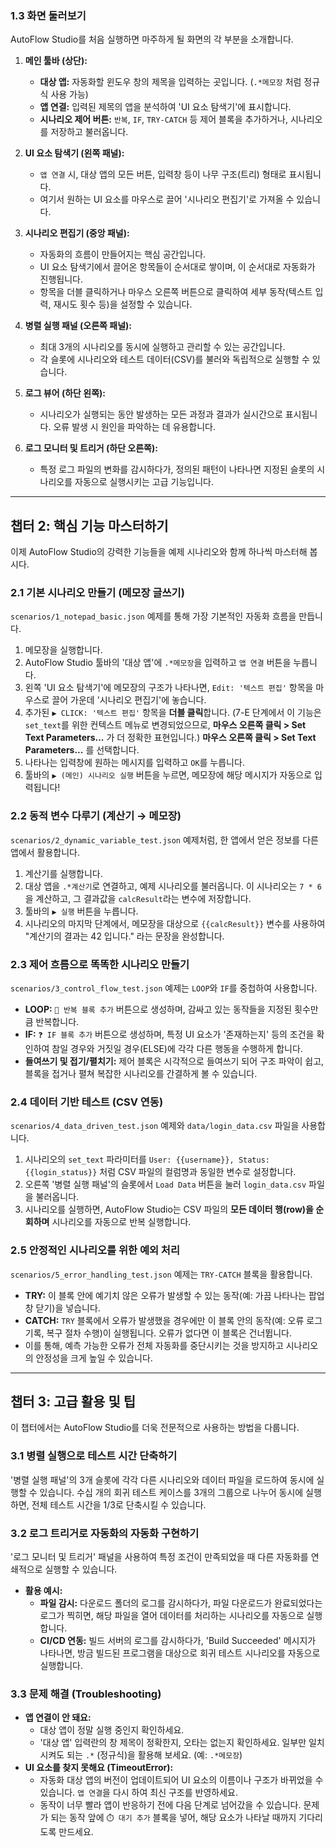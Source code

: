 ### 1.3 화면 둘러보기

AutoFlow Studio를 처음 실행하면 마주하게 될 화면의 각 부분을 소개합니다.

1. **메인 툴바 (상단):**

   - **대상 앱:** 자동화할 윈도우 창의 제목을 입력하는 곳입니다. (`.*메모장` 처럼 정규식 사용 가능)
   - **앱 연결:** 입력된 제목의 앱을 분석하여 'UI 요소 탐색기'에 표시합니다.
   - **시나리오 제어 버튼:** `반복`, `IF`, `TRY-CATCH` 등 제어 블록을 추가하거나, 시나리오를 저장하고 불러옵니다.

2. **UI 요소 탐색기 (왼쪽 패널):**

   - `앱 연결` 시, 대상 앱의 모든 버튼, 입력창 등이 나무 구조(트리) 형태로 표시됩니다.
   - 여기서 원하는 UI 요소를 마우스로 끌어 '시나리오 편집기'로 가져올 수 있습니다.

3. **시나리오 편집기 (중앙 패널):**

   - 자동화의 흐름이 만들어지는 핵심 공간입니다.
   - UI 요소 탐색기에서 끌어온 항목들이 순서대로 쌓이며, 이 순서대로 자동화가 진행됩니다.
   - 항목을 더블 클릭하거나 마우스 오른쪽 버튼으로 클릭하여 세부 동작(텍스트 입력, 재시도 횟수 등)을 설정할 수 있습니다.

4. **병렬 실행 패널 (오른쪽 패널):**

   - 최대 3개의 시나리오를 동시에 실행하고 관리할 수 있는 공간입니다.
   - 각 슬롯에 시나리오와 테스트 데이터(CSV)를 불러와 독립적으로 실행할 수 있습니다.

5. **로그 뷰어 (하단 왼쪽):**

   - 시나리오가 실행되는 동안 발생하는 모든 과정과 결과가 실시간으로 표시됩니다. 오류 발생 시 원인을 파악하는 데 유용합니다.

6. **로그 모니터 및 트리거 (하단 오른쪽):**

   - 특정 로그 파일의 변화를 감시하다가, 정의된 패턴이 나타나면 지정된 슬롯의 시나리오를 자동으로 실행시키는 고급 기능입니다.

---

## 챕터 2: 핵심 기능 마스터하기

이제 AutoFlow Studio의 강력한 기능들을 예제 시나리오와 함께 하나씩 마스터해 봅시다.

### 2.1 기본 시나리오 만들기 (메모장 글쓰기)

`scenarios/1_notepad_basic.json` 예제를 통해 가장 기본적인 자동화 흐름을 만듭니다.

1. 메모장을 실행합니다.
2. AutoFlow Studio 툴바의 '대상 앱'에 `.*메모장`을 입력하고 `앱 연결` 버튼을 누릅니다.
3. 왼쪽 'UI 요소 탐색기'에 메모장의 구조가 나타나면, `Edit: '텍스트 편집'` 항목을 마우스로 끌어 가운데 '시나리오 편집기'에 놓습니다.
4. 추가된 `▶ CLICK: '텍스트 편집'` 항목을 **더블 클릭**합니다. (7-E 단계에서 이 기능은 `set_text`를 위한 컨텍스트 메뉴로 변경되었으므로, **마우스 오른쪽 클릭 > Set Text Parameters...** 가 더 정확한 표현입니다.) **마우스 오른쪽 클릭 > Set Text Parameters...** 를 선택합니다.
5. 나타나는 입력창에 원하는 메시지를 입력하고 `OK`를 누릅니다.
6. 툴바의 `▶️ (메인) 시나리오 실행` 버튼을 누르면, 메모장에 해당 메시지가 자동으로 입력됩니다!

### 2.2 동적 변수 다루기 (계산기 → 메모장)

`scenarios/2_dynamic_variable_test.json` 예제처럼, 한 앱에서 얻은 정보를 다른 앱에서 활용합니다.

1. 계산기를 실행합니다.
2. 대상 앱을 `.*계산기`로 연결하고, 예제 시나리오를 불러옵니다. 이 시나리오는 `7 * 6`을 계산하고, 그 결과값을 `calcResult`라는 변수에 저장합니다.
3. 툴바의 `▶️ 실행` 버튼을 누릅니다.
4. 시나리오의 마지막 단계에서, 메모장을 대상으로 `{{calcResult}}` 변수를 사용하여 "계산기의 결과는 42 입니다." 라는 문장을 완성합니다.

### 2.3 제어 흐름으로 똑똑한 시나리오 만들기

`scenarios/3_control_flow_test.json` 예제는 `LOOP`와 `IF`를 중첩하여 사용합니다.

- **LOOP:** `🔄 반복 블록 추가` 버튼으로 생성하며, 감싸고 있는 동작들을 지정된 횟수만큼 반복합니다.
- **IF:** `❓ IF 블록 추가` 버튼으로 생성하며, 특정 UI 요소가 '존재하는지' 등의 조건을 확인하여 참일 경우와 거짓일 경우(ELSE)에 각각 다른 행동을 수행하게 합니다.
- **들여쓰기 및 접기/펼치기:** 제어 블록은 시각적으로 들여쓰기 되어 구조 파악이 쉽고, 블록을 접거나 펼쳐 복잡한 시나리오를 간결하게 볼 수 있습니다.

### 2.4 데이터 기반 테스트 (CSV 연동)

`scenarios/4_data_driven_test.json` 예제와 `data/login_data.csv` 파일을 사용합니다.

1. 시나리오의 `set_text` 파라미터를 `User: {{username}}, Status: {{login_status}}` 처럼 CSV 파일의 컬럼명과 동일한 변수로 설정합니다.
2. 오른쪽 '병렬 실행 패널'의 슬롯에서 `Load Data` 버튼을 눌러 `login_data.csv` 파일을 불러옵니다.
3. 시나리오를 실행하면, AutoFlow Studio는 CSV 파일의 **모든 데이터 행(row)을 순회하며** 시나리오를 자동으로 반복 실행합니다.

### 2.5 안정적인 시나리오를 위한 예외 처리

`scenarios/5_error_handling_test.json` 예제는 `TRY-CATCH` 블록을 활용합니다.

- **TRY:** 이 블록 안에 예기치 않은 오류가 발생할 수 있는 동작(예: 가끔 나타나는 팝업창 닫기)을 넣습니다.
- **CATCH:** `TRY` 블록에서 오류가 발생했을 경우에만 이 블록 안의 동작(예: 오류 로그 기록, 복구 절차 수행)이 실행됩니다. 오류가 없다면 이 블록은 건너뜁니다.
- 이를 통해, 예측 가능한 오류가 전체 자동화를 중단시키는 것을 방지하고 시나리오의 안정성을 크게 높일 수 있습니다.

---

## 챕터 3: 고급 활용 및 팁

이 챕터에서는 AutoFlow Studio를 더욱 전문적으로 사용하는 방법을 다룹니다.

### 3.1 병렬 실행으로 테스트 시간 단축하기

'병렬 실행 패널'의 3개 슬롯에 각각 다른 시나리오와 데이터 파일을 로드하여 동시에 실행할 수 있습니다. 수십 개의 회귀 테스트 케이스를 3개의 그룹으로 나누어 동시에 실행하면, 전체 테스트 시간을 1/3로 단축시킬 수 있습니다.

### 3.2 로그 트리거로 자동화의 자동화 구현하기

'로그 모니터 및 트리거' 패널을 사용하여 특정 조건이 만족되었을 때 다른 자동화를 연쇄적으로 실행할 수 있습니다.

- **활용 예시:**
  - **파일 감시:** 다운로드 폴더의 로그를 감시하다가, 파일 다운로드가 완료되었다는 로그가 찍히면, 해당 파일을 열어 데이터를 처리하는 시나리오를 자동으로 실행합니다.
  - **CI/CD 연동:** 빌드 서버의 로그를 감시하다가, 'Build Succeeded' 메시지가 나타나면, 방금 빌드된 프로그램을 대상으로 회귀 테스트 시나리오를 자동으로 실행합니다.

### 3.3 문제 해결 (Troubleshooting)

- **앱 연결이 안 돼요:**
  - 대상 앱이 정말 실행 중인지 확인하세요.
  - '대상 앱' 입력란의 창 제목이 정확한지, 오타는 없는지 확인하세요. 일부만 일치시켜도 되는 `.*` (정규식)을 활용해 보세요. (예: `.*메모장`)
- **UI 요소를 찾지 못해요 (TimeoutError):**
  - 자동화 대상 앱의 버전이 업데이트되어 UI 요소의 이름이나 구조가 바뀌었을 수 있습니다. `앱 연결`을 다시 하여 최신 구조를 반영하세요.
  - 동작이 너무 빨라 앱이 반응하기 전에 다음 단계로 넘어갔을 수 있습니다. 문제가 되는 동작 앞에 `⏱️ 대기 추가` 블록을 넣어, 해당 요소가 나타날 때까지 기다리도록 만드세요.
